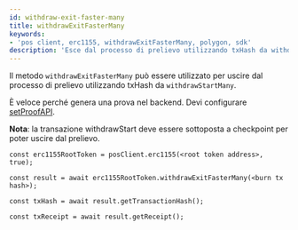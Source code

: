 ```yaml
---
id: withdraw-exit-faster-many
title: withdrawExitFasterMany
keywords:
- 'pos client, erc1155, withdrawExitFasterMany, polygon, sdk'
description: 'Esce dal processo di prelievo utilizzando txHash da withdrawStartMany.'
---
```


Il metodo `withdrawExitFasterMany` può essere utilizzato per uscire dal processo di prelievo utilizzando txHash da `withdrawStartMany`.

È veloce perché genera una prova nel backend. Devi configurare [setProofAPI](/docs/develop/ethereum-polygon/matic-js/set-proof-api).


**Nota**: la transazione withdrawStart deve essere sottoposta a checkpoint per poter uscire dal prelievo.

```
const erc1155RootToken = posClient.erc1155(<root token address>, true);

const result = await erc1155RootToken.withdrawExitFasterMany(<burn tx hash>);

const txHash = await result.getTransactionHash();

const txReceipt = await result.getReceipt();

```
